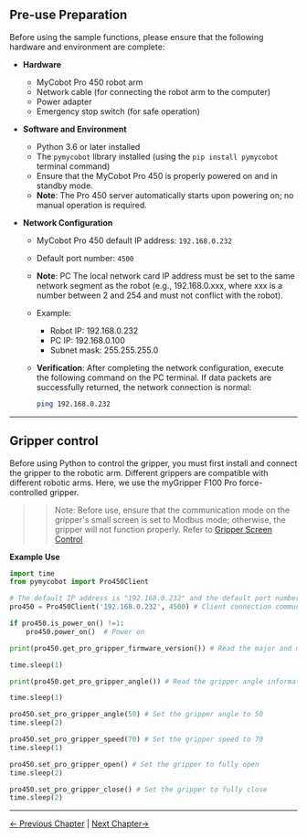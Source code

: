 ## Pre-use Preparation

Before using the sample functions, please ensure that the following hardware and environment are complete:

- **Hardware**
  - MyCobot Pro 450 robot arm
  - Network cable (for connecting the robot arm to the computer)
  - Power adapter
  - Emergency stop switch (for safe operation)

- **Software and Environment**
  - Python 3.6 or later installed
  - The `pymycobot` library installed (using the `pip install pymycobot` terminal command)
  - Ensure that the MyCobot Pro 450 is properly powered on and in standby mode.
  - **Note**: The Pro 450 server automatically starts upon powering on; no manual operation is required.

- **Network Configuration**
  - MyCobot Pro 450 default IP address: `192.168.0.232`
  - Default port number: `4500`
  - **Note**: PC The local network card IP address must be set to the same network segment as the robot (e.g., 192.168.0.xxx, where xxx is a number between 2 and 254 and must not conflict with the robot).
  - Example:
    - Robot IP: 192.168.0.232
    - PC IP: 192.168.0.100
    - Subnet mask: 255.255.255.0

  - **Verification**: After completing the network configuration, execute the following command on the PC terminal. If data packets are successfully returned, the network connection is normal:

    ```bash
    ping 192.168.0.232
    ```

---

## Gripper control

Before using Python to control the gripper, you must first install and connect the gripper to the robotic arm. Different grippers are compatible with different robotic arms. Here, we use the myGripper F100 Pro force-controlled gripper.

>>Note: Before use, ensure that the communication mode on the gripper's small screen is set to Modbus mode; otherwise, the gripper will not function properly. Refer to [Gripper Screen Control](https://docs.elephantrobotics.com/docs/myGripper-F100-en/5-BasicApplication/5.1.html)

**Example Use**

```python
import time
from pymycobot import Pro450Client

# The default IP address is "192.168.0.232" and the default port number is 4500
pro450 = Pro450Client('192.168.0.232', 4500) # Client connection communication

if pro450.is_power_on() !=1:
    pro450.power_on()  # Power on

print(pro450.get_pro_gripper_firmware_version()) # Read the major and minor version numbers of the gripper

time.sleep(1)

print(pro450.get_pro_gripper_angle()) # Read the gripper angle information

time.sleep(1)

pro450.set_pro_gripper_angle(50) # Set the gripper angle to 50
time.sleep(2)

pro450.set_pro_gripper_speed(70) # Set the gripper speed to 70
time.sleep(1)

pro450.set_pro_gripper_open() # Set the gripper to fully open
time.sleep(2)

pro450.set_pro_gripper_close() # Set the gripper to fully close
time.sleep(2)
```

---

[← Previous Chapter](./5_IO.md) | [Next Chapter→](./7_exception_description.md)